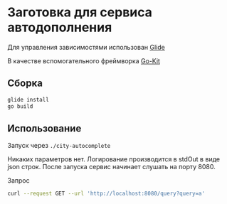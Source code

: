 # Заготовка для сервиса автодополнения

Для управления зависимостями использован [Glide](https://github.com/Masterminds/glide)

В качестве вспомогательного фреймворка [Go-Kit](https://github.com/go-kit/kit)

## Сборка

```sh
glide install
go build
```

## Использование

Запуск через `./city-autocomplete`

Никаких параметров нет. Логирование производится в stdOut в виде json строк. После запуска сервис начинает слушать на порту 8080.

Запрос

```sh
curl --request GET --url 'http://localhost:8080/query?query=a'
```
